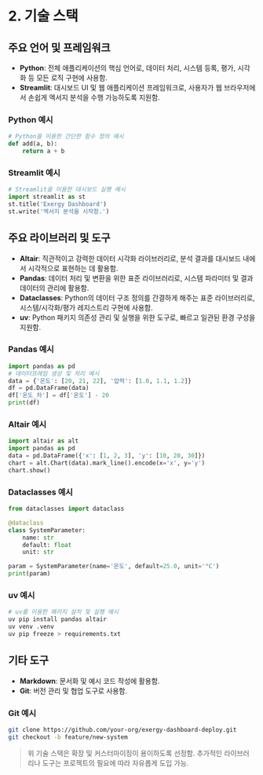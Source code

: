 # 2. 기술 스택

## 주요 언어 및 프레임워크

- **Python**: 전체 애플리케이션의 핵심 언어로, 데이터 처리, 시스템 등록, 평가, 시각화 등 모든 로직 구현에 사용함.
- **Streamlit**: 대시보드 UI 및 웹 애플리케이션 프레임워크로, 사용자가 웹 브라우저에서 손쉽게 엑서지 분석을 수행 가능하도록 지원함.

### Python 예시

```python
# Python을 이용한 간단한 함수 정의 예시
def add(a, b):
    return a + b
```

### Streamlit 예시

```python
# Streamlit을 이용한 대시보드 실행 예시
import streamlit as st
st.title('Exergy Dashboard')
st.write('엑서지 분석을 시작함.')
```

## 주요 라이브러리 및 도구

- **Altair**: 직관적이고 강력한 데이터 시각화 라이브러리로, 분석 결과를 대시보드 내에서 시각적으로 표현하는 데 활용함.
- **Pandas**: 데이터 처리 및 변환을 위한 표준 라이브러리로, 시스템 파라미터 및 결과 데이터의 관리에 활용함.
- **Dataclasses**: Python의 데이터 구조 정의를 간결하게 해주는 표준 라이브러리로, 시스템/시각화/평가 레지스트리 구현에 사용함.
- **uv**: Python 패키지 의존성 관리 및 실행을 위한 도구로, 빠르고 일관된 환경 구성을 지원함.

### Pandas 예시

```python
import pandas as pd
# 데이터프레임 생성 및 처리 예시
data = {'온도': [20, 21, 22], '압력': [1.0, 1.1, 1.2]}
df = pd.DataFrame(data)
df['온도_차'] = df['온도'] - 20
print(df)
```

### Altair 예시

```python
import altair as alt
import pandas as pd
data = pd.DataFrame({'x': [1, 2, 3], 'y': [10, 20, 30]})
chart = alt.Chart(data).mark_line().encode(x='x', y='y')
chart.show()
```

### Dataclasses 예시

```python
from dataclasses import dataclass

@dataclass
class SystemParameter:
    name: str
    default: float
    unit: str

param = SystemParameter(name='온도', default=25.0, unit='°C')
print(param)
```

### uv 예시

```bash
# uv를 이용한 패키지 설치 및 실행 예시
uv pip install pandas altair
uv venv .venv
uv pip freeze > requirements.txt
```

## 기타 도구

- **Markdown**: 문서화 및 예시 코드 작성에 활용함.
- **Git**: 버전 관리 및 협업 도구로 사용함.

### Git 예시

```bash
git clone https://github.com/your-org/exergy-dashboard-deploy.git
git checkout -b feature/new-system
```

> 위 기술 스택은 확장 및 커스터마이징이 용이하도록 선정함. 추가적인 라이브러리나 도구는 프로젝트의 필요에 따라 자유롭게 도입 가능. 